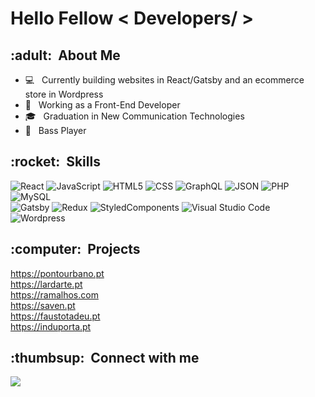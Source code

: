 <h1> Hello Fellow < Developers/ > </h1>

<h2>:adult:&nbsp; About Me</h2>

- :computer: &nbsp; Currently building websites in React/Gatsby and an ecommerce store in Wordpress
- 💼 &nbsp; Working as a Front-End Developer
- 🎓 &nbsp; Graduation in New Communication Technologies
- :guitar: &nbsp; Bass Player


<h2>:rocket:&nbsp; Skills</h2>

![React](https://img.shields.io/badge/-React-333333?style=flat&logo=react)
![JavaScript](https://img.shields.io/badge/-JavaScript-333333?style=flat&logo=javascript)
![HTML5](https://img.shields.io/badge/-HTML5-333333?style=flat&logo=html5)
![CSS](https://img.shields.io/badge/-CSS-333333?style=flat&logo=CSS3&logoColor=1572B6)
![GraphQL](https://img.shields.io/badge/-GraphQL-333333?style=flat&logo=graphql)
![JSON](https://img.shields.io/badge/-JSON-333333?style=flat&logo=json)
![PHP](https://img.shields.io/badge/-PHP-333333?style=flat&logo=php)
![MySQL](https://img.shields.io/badge/-MySQL-333333?style=flat&logo=mysql) <br>
![Gatsby](https://img.shields.io/badge/-Gatsby-333333?style=flat&logo=gatsby)
![Redux](https://img.shields.io/badge/-Redux-333333?style=flat&logo=redux)
![StyledComponents](https://img.shields.io/badge/-StyledComponents-333333?style=flat&logo=styledcomponents)
![Visual Studio Code](https://img.shields.io/badge/-Visual%20Studio%20Code-333333?style=flat&logo=visual-studio-code&logoColor=007ACC)
![Wordpress](https://img.shields.io/badge/-Wordpress-333333?style=flat&logo=wordpress)
 
  
<h2>:computer:&nbsp; Projects</h2>

<a href="https://pontourbano.pt" target='_blank'> https://pontourbano.pt </a> <br>
<a href="https://lardarte.pt" target='_blank'> https://lardarte.pt </a> <br>
<a href="https://ramalhos.com" target='_blank'> https://ramalhos.com </a> <br>
<a href="https://saven.pt" target='_blank'> https://saven.pt </a> <br>
<a href="https://faustotadeu.pt" target='_blank'> https://faustotadeu.pt </a> <br>
<a href="https://induporta.pt" target='_blank'> https://induporta.pt </a>

  
<h2> :thumbsup: &nbsp;Connect with me </h2>

<a href="https://www.linkedin.com/in/hugomarquesdev/" target='_blank'>
  <img src='https://img.shields.io/badge/LinkedIn-0077B5?style=for-the-badge&logo=linkedin&logoColor=white'/>
</a>
